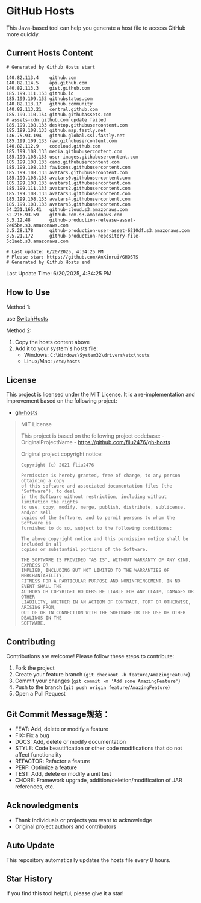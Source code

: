 # GitHub Hosts

This Java-based tool can help you generate a host file to access GitHub more quickly.

## Current Hosts Content

```hosts
# Generated by Github Hosts start  

140.82.113.4    github.com
140.82.114.5    api.github.com
140.82.113.3    gist.github.com
185.199.111.153 github.io
185.199.109.153 githubstatus.com
140.82.113.17   github.community
140.82.113.21   central.github.com
185.199.110.154 github.githubassets.com
# assets-cdn.github.com update failed
185.199.108.133 desktop.githubusercontent.com
185.199.108.133 github.map.fastly.net
146.75.93.194   github.global.ssl.fastly.net
185.199.109.133 raw.githubusercontent.com
140.82.112.9    codeload.github.com
185.199.108.133 media.githubusercontent.com
185.199.108.133 user-images.githubusercontent.com
185.199.108.133 camo.githubusercontent.com
185.199.108.133 favicons.githubusercontent.com
185.199.108.133 avatars.githubusercontent.com
185.199.108.133 avatars0.githubusercontent.com
185.199.108.133 avatars1.githubusercontent.com
185.199.111.133 avatars2.githubusercontent.com
185.199.108.133 avatars3.githubusercontent.com
185.199.108.133 avatars4.githubusercontent.com
185.199.108.133 avatars5.githubusercontent.com
54.231.165.41   github-cloud.s3.amazonaws.com
52.216.93.59    github-com.s3.amazonaws.com
3.5.12.48       github-production-release-asset-2e65be.s3.amazonaws.com
3.5.28.178      github-production-user-asset-6210df.s3.amazonaws.com
3.5.21.172      github-production-repository-file-5c1aeb.s3.amazonaws.com

# Last update: 6/20/2025, 4:34:25 PM
# Please star: https://github.com/AnXinrui/GHOSTS
# Generated by Github Hosts end
```

Last Update Time: 6/20/2025, 4:34:25 PM

## How to Use

Method 1:

use [SwitchHosts](https://github.com/oldj/SwitchHosts)

Method 2:
1. Copy the hosts content above
2. Add it to your system's hosts file:
   - Windows: `C:\Windows\System32\drivers\etc\hosts`
   - Linux/Mac: `/etc/hosts`

## License
This project is licensed under the MIT License. It is a re-implementation and improvement based on the following project:
- [gh-hosts](https://github.com/fliu2476/gh-hosts)

> MIT License 
>
> This project is based on the following project codebase: -OriginalProjectName - https://github.com/fliu2476/gh-hosts
>
> Original project copyright notice:
>
> ```
> Copyright (c) 2021 fliu2476
> 
> Permission is hereby granted, free of charge, to any person obtaining a copy
> of this software and associated documentation files (the "Software"), to deal
> in the Software without restriction, including without limitation the rights
> to use, copy, modify, merge, publish, distribute, sublicense, and/or sell
> copies of the Software, and to permit persons to whom the Software is
> furnished to do so, subject to the following conditions:
> 
> The above copyright notice and this permission notice shall be included in all
> copies or substantial portions of the Software.
> 
> THE SOFTWARE IS PROVIDED "AS IS", WITHOUT WARRANTY OF ANY KIND, EXPRESS OR
> IMPLIED, INCLUDING BUT NOT LIMITED TO THE WARRANTIES OF MERCHANTABILITY,
> FITNESS FOR A PARTICULAR PURPOSE AND NONINFRINGEMENT. IN NO EVENT SHALL THE
> AUTHORS OR COPYRIGHT HOLDERS BE LIABLE FOR ANY CLAIM, DAMAGES OR OTHER
> LIABILITY, WHETHER IN AN ACTION OF CONTRACT, TORT OR OTHERWISE, ARISING FROM,
> OUT OF OR IN CONNECTION WITH THE SOFTWARE OR THE USE OR OTHER DEALINGS IN THE
> SOFTWARE.
> ```

## Contributing

Contributions are welcome! Please follow these steps to contribute:

1. Fork the project
2. Create your feature branch (`git checkout -b feature/AmazingFeature`)
3. Commit your changes (`git commit -m 'Add some AmazingFeature'`)
4. Push to the branch (`git push origin feature/AmazingFeature`)
5. Open a Pull Request

## Git Commit Message规范：

- FEAT: Add, delete or modify a feature
- FIX: Fix a bug
- DOCS: Add, delete or modify documentation
- STYLE: Code beautification or other code modifications that do not affect functionality
- REFACTOR: Refactor a feature
- PERF: Optimize a feature
- TEST: Add, delete or modify a unit test
- CHORE: Framework upgrade, addition/deletion/modification of JAR references, etc.

## Acknowledgments

- Thank individuals or projects you want to acknowledge
- Original project authors and contributors

## Auto Update

This repository automatically updates the hosts file every 8 hours.

## Star History

If you find this tool helpful, please give it a star!

